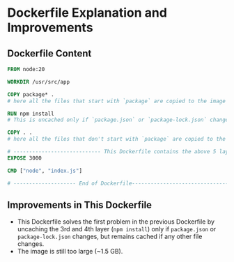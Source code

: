 # Dockerfile Explanation and Improvements

## Dockerfile Content

```dockerfile
FROM node:20

WORKDIR /usr/src/app

COPY package* . 
# here all the files that start with `package` are copied to the image thus creating a single layer to govern the change of `package.json` and `package-lock.json` so that they are not uncached due to the change of any other file

RUN npm install 
# This is uncached only if `package.json` or `package-lock.json` changes but remains cached if any other file changes

COPY . . 
# here all the files that don't start with `package` are copied to the image

# ---------------------------- This Dockerfile contains the above 5 layers ----------------------------
EXPOSE 3000

CMD ["node", "index.js"]

# -------------------- End of Dockerfile-------------------------------------------------
```

## Improvements in This Dockerfile

- This Dockerfile solves the first problem in the previous Dockerfile by uncaching the 3rd and 4th layer (`npm install`) only if `package.json` or `package-lock.json` changes, but remains cached if any other file changes.
- The image is still too large (~1.5 GB).

